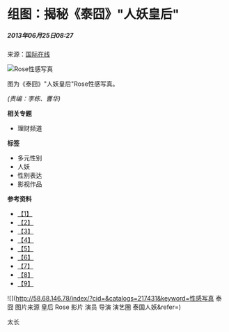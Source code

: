 # 组图：揭秘《泰囧》"人妖皇后"

##### 2013年06月25日08:27    
来源：[国际在线](http://life.gmw.cn/2013-06/25/content_8061566.htm)

![Rose性感写真](http://www.people.com.cn/mediafile/pic/20130625/70/18236200722486400162.jpg)

图为《泰囧》"人妖皇后"Rose性感写真。

_(责编：李栋、曹华)_

**相关专题**

- 理财频道

**标签**

- 多元性别
- 人妖
- 性别表达
- 影视作品

**参考资料**
- [【1】](http://money.n/2013/0625/c217431-21959662.html) 
- [【2】](http://money.n/2013/0625/c217431-21959662-2.html) 
- [【3】](http://money.n/2013/0625/c217431-21959662-3.html) 
- [【4】](http://money.n/2013/0625/c217431-21959662-4.html) 
- [【5】](http://money.n/2013/0625/c217431-21959662-5.html) 
- [【6】](http://money.n/2013/0625/c217431-21959662-6.html) 
- [【7】](http://money.n/2013/0625/c217431-21959662-7.html) 
- [【8】](http://money.n/2013/0625/c217431-21959662-8.html) 
- [【9】](http://money.n/2013/0625/c217431-21959662-9.html) 

![](http://58.68.146.78/index/?cid=&catalogs=217431&keyword=性感写真 泰囧 图片来源 皇后 Rose 影片 演员 导演 演艺圈 泰国人妖&refer=) 

太长